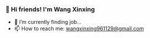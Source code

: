 ### 👋 Hi friends! I'm Wang Xinxing 

- 🌱 I’m currently finding job...
- 📫 How to reach me: wangxinxing961129@gmail.com

